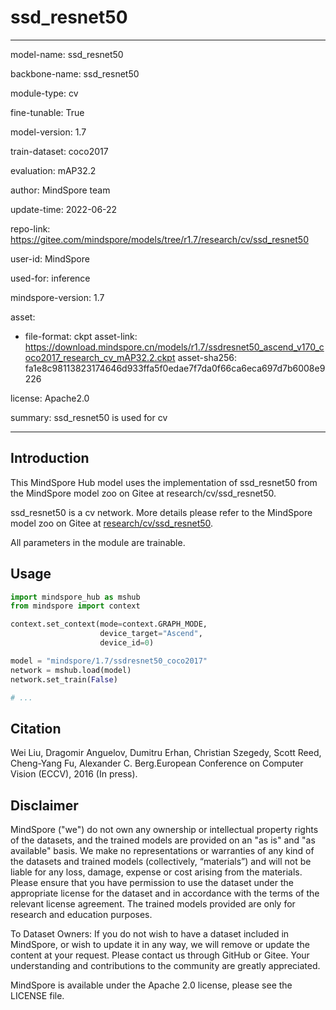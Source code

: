 # ssd_resnet50

---

model-name: ssd_resnet50

backbone-name: ssd_resnet50

module-type: cv

fine-tunable: True

model-version: 1.7

train-dataset: coco2017

evaluation: mAP32.2

author: MindSpore team

update-time: 2022-06-22

repo-link: <https://gitee.com/mindspore/models/tree/r1.7/research/cv/ssd_resnet50>

user-id: MindSpore

used-for: inference

mindspore-version: 1.7

asset:

-
    file-format: ckpt
    asset-link: <https://download.mindspore.cn/models/r1.7/ssdresnet50_ascend_v170_coco2017_research_cv_mAP32.2.ckpt>
    asset-sha256: fa1e8c98113823174646d933ffa5f0edae7f7da0f66ca6eca697d7b6008e9226

license: Apache2.0

summary: ssd_resnet50 is used for cv

---

## Introduction

This MindSpore Hub model uses the implementation of ssd_resnet50 from the MindSpore model zoo on Gitee at research/cv/ssd_resnet50.

ssd_resnet50 is a cv network. More details please refer to the MindSpore model zoo on Gitee at [research/cv/ssd_resnet50](https://gitee.com/mindspore/models/blob/r1.7/research/cv/ssd_resnet50/README.md).

All parameters in the module are trainable.

## Usage

```python
import mindspore_hub as mshub
from mindspore import context

context.set_context(mode=context.GRAPH_MODE,
                    device_target="Ascend",
                    device_id=0)

model = "mindspore/1.7/ssdresnet50_coco2017"
network = mshub.load(model)
network.set_train(False)

# ...
```

## Citation

Wei Liu, Dragomir Anguelov, Dumitru Erhan, Christian Szegedy, Scott Reed, Cheng-Yang Fu, Alexander C. Berg.European Conference on Computer Vision (ECCV), 2016 (In press).

## Disclaimer

MindSpore ("we") do not own any ownership or intellectual property rights of the datasets, and the trained models are provided on an "as is" and "as available" basis. We make no representations or warranties of any kind of the datasets and trained models (collectively, “materials”) and will not be liable for any loss, damage, expense or cost arising from the materials. Please ensure that you have permission to use the dataset under the appropriate license for the dataset and in accordance with the terms of the relevant license agreement. The trained models provided are only for research and education purposes.

To Dataset Owners: If you do not wish to have a dataset included in MindSpore, or wish to update it in any way, we will remove or update the content at your request. Please contact us through GitHub or Gitee. Your understanding and contributions to the community are greatly appreciated.

MindSpore is available under the Apache 2.0 license, please see the LICENSE file.
